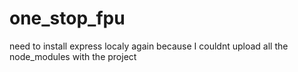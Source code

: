 # one_stop_fpu
need to install express localy again because I couldnt upload all the node_modules with the project
